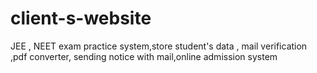 # client-s-website
JEE , NEET exam practice system,store student's data , mail verification ,pdf converter, sending notice with mail,online admission system
